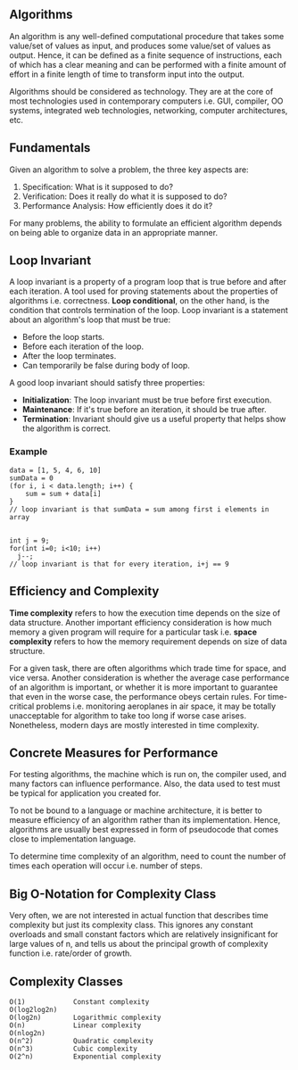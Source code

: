 ## Algorithms

An algorithm is any well-defined computational procedure that takes some value/set of values as input, and produces some value/set of values as output. Hence, it can be defined as a finite sequence of instructions, each of which has a clear meaning and can be performed with a finite amount of effort in a finite length of time to transform input into the output.

Algorithms should be considered as technology. They are at the core of most technologies used in contemporary computers i.e. GUI, compiler, OO systems, integrated web technologies, networking, computer architectures, etc.

## Fundamentals

Given an algorithm to solve a problem, the three key aspects are:

1. Specification: What is it supposed to do?
2. Verification: Does it really do what it is supposed to do?
3. Performance Analysis: How efficiently does it do it?

For many problems, the ability to formulate an efficient algorithm depends on being able to organize data in an appropriate manner.

## Loop Invariant

A loop invariant is a property of a program loop that is true before and after each iteration. A tool used for proving statements about the properties of algorithms i.e. correctness. **Loop conditional**, on the other hand, is the condition that controls termination of the loop. Loop invariant is a statement about an algorithm's loop that must be true:

- Before the loop starts.
- Before each iteration of the loop.
- After the loop terminates.
- Can temporarily be false during body of loop.

A good loop invariant should satisfy three properties:

- **Initialization**: The loop invariant must be true before first execution.
- **Maintenance**: If it's true before an iteration, it should be true after.
- **Termination**: Invariant should give us a useful property that helps show the algorithm is correct.

### Example

```
data = [1, 5, 4, 6, 10]
sumData = 0
(for i, i < data.length; i++) {
    sum = sum + data[i]
}
// loop invariant is that sumData = sum among first i elements in array


int j = 9;
for(int i=0; i<10; i++)
  j--;
// loop invariant is that for every iteration, i+j == 9
```

## Efficiency and Complexity

**Time complexity** refers to how the execution time depends on the size of data structure. Another important efficiency consideration is how much memory a given program will require for a particular task i.e. **space complexity** refers to how the memory requirement depends on size of data structure.

For a given task, there are often algorithms which trade time for space, and vice versa. Another consideration is whether the average case performance of an algorithm is important, or whether it is more important to guarantee that even in the worse case, the performance obeys certain rules. For time-critical problems i.e. monitoring aeroplanes in air space, it may be totally unacceptable for algorithm to take too long if worse case arises. Nonetheless, modern days are mostly interested in time complexity.

## Concrete Measures for Performance

For testing algorithms, the machine which is run on, the compiler used, and many factors can influence performance. Also, the data used to test must be typical for application you created for.

To not be bound to a language or machine architecture, it is better to measure efficiency of an algorithm rather than its implementation. Hence, algorithms are usually best expressed in form of pseudocode that comes close to implementation language.

To determine time complexity of an algorithm, need to count the number of times each operation will occur i.e. number of steps.

## Big O-Notation for Complexity Class

Very often, we are not interested in actual function that describes time complexity but just its complexity class. This ignores any constant overloads and small constant factors which are relatively insignificant for large values of n, and tells us about the principal growth of complexity function i.e. rate/order of growth.

## Complexity Classes

```
O(1)            Constant complexity
O(log2log2n)
O(log2n)        Logarithmic complexity
O(n)            Linear complexity
O(nlog2n)
O(n^2)          Quadratic complexity
O(n^3)          Cubic complexity
O(2^n)          Exponential complexity
```

